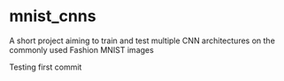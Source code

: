 # mnist_cnns
A short project aiming to train and test multiple CNN architectures on the commonly used Fashion MNIST images

Testing first commit